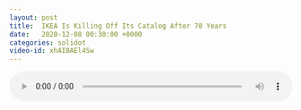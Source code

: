 ```yaml
---
layout: post
title:  IKEA Is Killing Off Its Catalog After 70 Years
date:   2020-12-08 00:30:00 +0000
categories: solidot
video-id: xhAIBAEl4Sw
---
```


<audio src="/assets/ae7fc3da7dd6491935ac462968446c87.mp3" style="width: 100%;" controls></audio>

